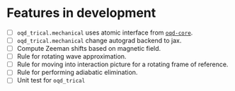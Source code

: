 # Features in development

- [ ] `oqd_trical.mechanical` uses atomic interface from [`oqd-core`](https://github.com/openquantumdesign/oqd-core).
- [ ] `oqd_trical.mechanical` change autograd backend to jax.
- [ ] Compute Zeeman shifts based on magnetic field.
- [ ] Rule for rotating wave approximation.
- [ ] Rule for moving into interaction picture for a rotating frame of reference.
- [ ] Rule for performing adiabatic elimination.
- [ ] Unit test for `oqd_trical`
